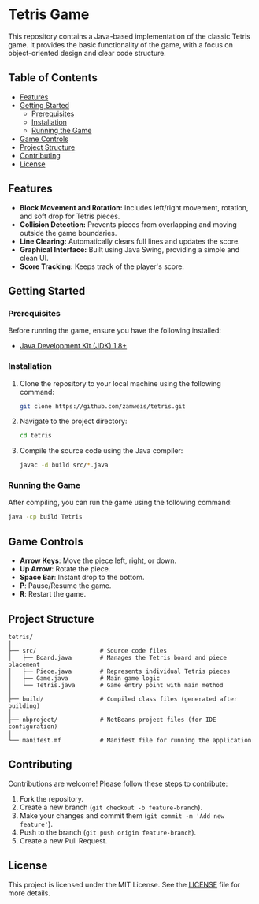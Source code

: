 
# Tetris Game

This repository contains a Java-based implementation of the classic Tetris game. It provides the basic functionality of the game, with a focus on object-oriented design and clear code structure.

## Table of Contents

- [Features](#features)
- [Getting Started](#getting-started)
  - [Prerequisites](#prerequisites)
  - [Installation](#installation)
  - [Running the Game](#running-the-game)
- [Game Controls](#game-controls)
- [Project Structure](#project-structure)
- [Contributing](#contributing)
- [License](#license)

## Features

- **Block Movement and Rotation:** Includes left/right movement, rotation, and soft drop for Tetris pieces.
- **Collision Detection:** Prevents pieces from overlapping and moving outside the game boundaries.
- **Line Clearing:** Automatically clears full lines and updates the score.
- **Graphical Interface:** Built using Java Swing, providing a simple and clean UI.
- **Score Tracking:** Keeps track of the player's score.

## Getting Started

### Prerequisites

Before running the game, ensure you have the following installed:

- [Java Development Kit (JDK) 1.8+](https://www.oracle.com/java/technologies/javase-jdk8-downloads.html)

### Installation

1. Clone the repository to your local machine using the following command:
    ```bash
    git clone https://github.com/zamweis/tetris.git
    ```

2. Navigate to the project directory:
    ```bash
    cd tetris
    ```

3. Compile the source code using the Java compiler:
    ```bash
    javac -d build src/*.java
    ```

### Running the Game

After compiling, you can run the game using the following command:

```bash
java -cp build Tetris
```

## Game Controls

- **Arrow Keys**: Move the piece left, right, or down.
- **Up Arrow**: Rotate the piece.
- **Space Bar**: Instant drop to the bottom.
- **P**: Pause/Resume the game.
- **R**: Restart the game.

## Project Structure

```
tetris/
│
├── src/                  # Source code files
│   ├── Board.java        # Manages the Tetris board and piece placement
│   ├── Piece.java        # Represents individual Tetris pieces
│   ├── Game.java         # Main game logic
│   └── Tetris.java       # Game entry point with main method
│
├── build/                # Compiled class files (generated after building)
│
├── nbproject/            # NetBeans project files (for IDE configuration)
│
└── manifest.mf           # Manifest file for running the application
```

## Contributing

Contributions are welcome! Please follow these steps to contribute:

1. Fork the repository.
2. Create a new branch (`git checkout -b feature-branch`).
3. Make your changes and commit them (`git commit -m 'Add new feature'`).
4. Push to the branch (`git push origin feature-branch`).
5. Create a new Pull Request.

## License

This project is licensed under the MIT License. See the [LICENSE](LICENSE) file for more details.
